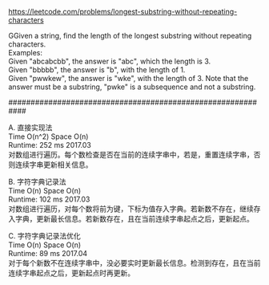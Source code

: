 https://leetcode.com/problems/longest-substring-without-repeating-characters

GGiven a string, find the length of the longest substring without repeating characters.  
Examples:  
Given "abcabcbb", the answer is "abc", which the length is 3.  
Given "bbbbb", the answer is "b", with the length of 1.  
Given "pwwkew", the answer is "wke", with the length of 3. Note that the answer must be a substring, "pwke" is a subsequence and not a substring.  

############################################################

A. 直接实现法   
Time O(n^2)     Space O(n)  
Runtime: 252 ms 2017.03  
对数组进行遍历。每个数检查是否在当前的连续字串中，若是，重置连续字串，否则连续字串更新相关信息。  

B. 字符字典记录法  
Time O(n)     Space O(n)  
Runtime: 102 ms 2017.03  
对数组进行遍历，对每个数将前为键，下标为值存入字典。若新数不存在，继续存入字典，更新最长信息。若新数存在，且在当前连续字串起点之后，更新起点。  

C. 字符字典记录法优化  
Time O(n)     Space O(n)  
Runtime: 89 ms 2017.04  
对于每个新数不在连续字串中，没必要实时更新最长信息。检测到存在，且在当前连续字串起点之后，更新起点时再更新。  
